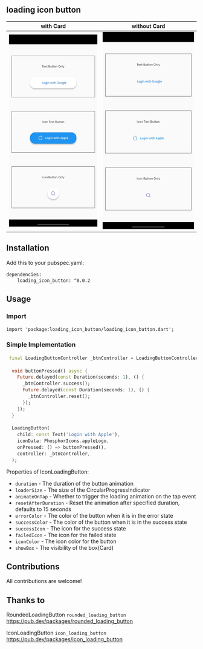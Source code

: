 ## loading icon button

with Card             |  without Card
:-------------------------:|:-------------------------:
![](screenshots/gif1.gif)  |  ![](screenshots/gif2.gif)

## Installation

   Add this to your pubspec.yaml:

    dependencies:
        loading_icon_button: ^0.0.2
## Usage
### Import
    import 'package:loading_icon_button/loading_icon_button.dart';

### Simple Implementation
```dart
 final LoadingButtonController _btnController = LoadingButtonController();

  void buttonPressed() async {
    Future.delayed(const Duration(seconds: 1), () {
      _btnController.success();
      Future.delayed(const Duration(seconds: 1), () {
        _btnController.reset();
      });
    });
  }

  LoadingButton(
    child: const Text('Login with Apple'),
    iconData: PhosphorIcons.appleLogo,
    onPressed: () => buttonPressed(),
    controller: _btnController,
  );
```

Properties of IconLoadingButton:

* `duration` - The duration of the button animation
* `loaderSize` - The size of the CircularProgressIndicator
* `animateOnTap` -  Whether to trigger the loading animation on the tap event
* `resetAfterDuration` - Reset the animation after specified duration, defaults to 15 seconds
* `errorColor` - The color of the button when it is in the error state
* `successColor` - The color of the button when it is in the success state
* `successIcon` - The icon for the success state
* `failedIcon` - The icon for the failed state
* `iconColor` - The icon color for the button
* `showBox` - The visibility of the box(Card)


## Contributions
All contributions are welcome!

## Thanks to

RoundedLoadingButton  ```rounded_loading_button``` 
https://pub.dev/packages/rounded_loading_button

IconLoadingButton  ```icon_loading_button``` 
https://pub.dev/packages/icon_loading_button
